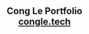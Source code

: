 <h2 align="center">
  Cong Le Portfolio<br/>
  <a href="https://soumyajit.vercel.app/" target="_blank">congle.tech</a>
</h2>
